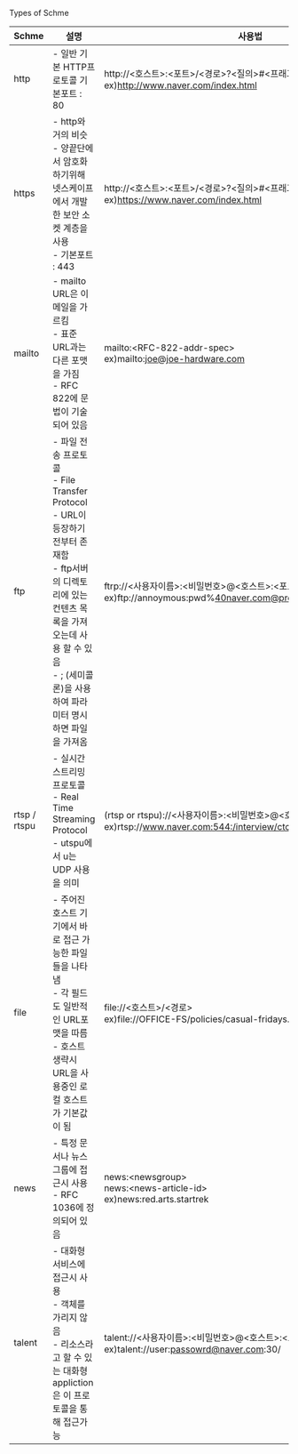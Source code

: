  Types of Schme

| Schme | 설명 | 사용법 |
| --- | --- | --- |
| http | - 일반 기본 HTTP프로토콜 기본포트 : 80 | http://<호스트>:<포트>/<경로>?<질의>#<프래그먼트> <br>ex)http://www.naver.com/index.html |
| https | - http와 거의 비슷 <br>- 양끝단에서 암호화하기위해 넷스케이프에서 개발한 보안 소켓 계층을 사용 <br> - 기본포트 : 443 | http://<호스트>:<포트>/<경로>?<질의>#<프래그먼트> <br> ex)https://www.naver.com/index.html |
| mailto | - mailto URL은 이메일을 가르킴 <br> - 표준 URL과는 다른 포맷을 가짐 <br> - RFC 822에 문법이 기술되어 있음 | mailto:\<RFC-822-addr-spec> <br> ex)mailto:joe@joe-hardware.com |
| ftp | - 파일 전송 프로토콜 <br> - File Transfer Protocol <br> - URL이 등장하기 전부터 존재함 <br>- ftp서버의 디렉토리에 있는 컨텐츠 목록을 가져오는데 사용 할 수 있음 <br>- ; (세미콜론)을 사용하여 파라미터 명시하면 파일을 가져옴 | ftrp://<사용자이름>:<비밀번호>@<호스트>:<포트>/<경로>;<파라미터> <br> ex)ftp://annoymous:pwd%40naver.com@prep.ai.mit.edu:21/pub/gnu/ |
| rtsp / rtspu | - 실시간 스트리밍 프로토콜 <br> - Real Time Streaming Protocol <br> - utspu에서 u는 UDP 사용을 의미 | (rtsp or rtspu)://<사용자이름>:<비밀번호>@<호스트>:<포트>/<경로> <br> ex)rtsp://www.naver.com:544:/interview/cto_video |
| file | - 주어진 호스트 기기에서 바로 접근 가능한 파일들을 나타냄 <Br> - 각 필드도 일반적인 URL포맷을 따름 <br> - 호스트 생략시 URL을 사용중인 로컬 호스트가 기본값이 됨 | file://<호스트>/<경로> <br> ex)file://OFFICE-FS/policies/casual-fridays.doc |
| news | - 특정 문서나 뉴스 그룹에 접근시 사용 <br> - RFC 1036에 정의되어 있음 | news:\<newsgroup> <br> news:\<news-article-id> <br> ex)news:red.arts.startrek |
| talent | - 대화형 서비스에 접근시 사용 <br> - 객체를 가리지 않음 <br> - 리소스라고 할 수 있는 대화형 appliction은 이 프로토콜을 통해 접근가능 | talent://<사용자이름>:<비밀번호>@<호스트>:<포트>/ <br> ex)talent://user:passowrd@naver.com:30/ |